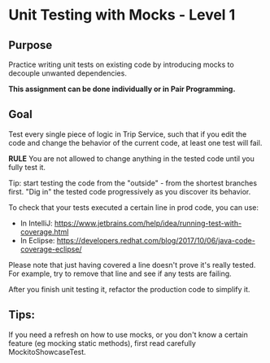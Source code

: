# Unit Testing with Mocks - Level 1
## Purpose
Practice writing unit tests on existing code by introducing mocks to decouple unwanted dependencies.

**This assignment can be done individually or in Pair Programming.**

## Goal
Test every single piece of logic in Trip Service, such that
if you edit the code and change the behavior of the current code,
at least one test will fail. 

**RULE** You are not allowed to change anything in the tested code until you fully test it.

Tip: start testing the code from the "outside" - from the shortest branches first.
"Dig in" the tested code progressively as you discover its behavior.

To check that your tests executed a certain line in prod code, you can use: 
- In IntelliJ: https://www.jetbrains.com/help/idea/running-test-with-coverage.html
- In Eclipse: https://developers.redhat.com/blog/2017/10/06/java-code-coverage-eclipse/

Please note that just having covered a line doesn't prove it's really tested. 
For example, try to remove that line and see if any tests are failing. 

After you finish unit testing it, refactor the production code to simplify it.

## Tips:
If you need a refresh on how to use mocks, or you don't know a certain feature (eg mocking static methods),
first read carefully MockitoShowcaseTest. 
